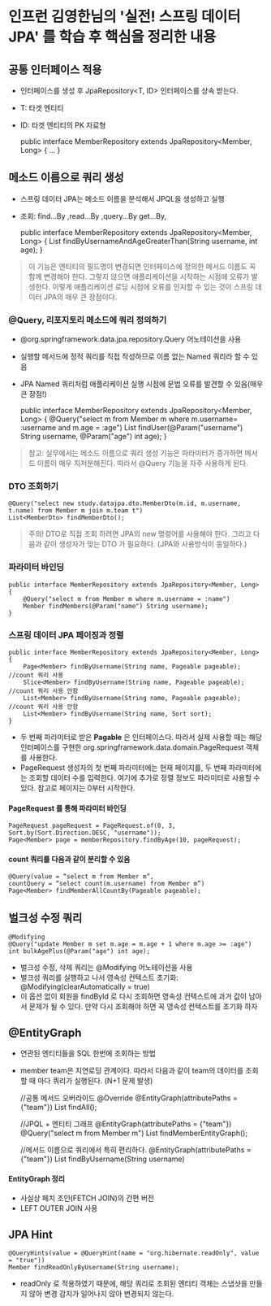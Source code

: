 # 인프런 김영한님의 '실전! 스프링 데이터 JPA' 를 학습 후 핵심을 정리한 내용

## 공통 인터페이스 적용
- 인터페이스를 생성 후 JpaRepository<T, ID> 인터페이스를 상속 받는다.
- T: 타겟 엔티티
- ID: 타겟 엔티티의 PK 자료형



    public interface MemberRepository extends JpaRepository<Member, Long> {
        ...
    }

## 메소드 이름으로 쿼리 생성
- 스프링 데이터 JPA는 메소드 이름을 분석해서 JPQL을 생성하고 실행
- 조회: find…By ,read…By ,query…By get…By,


    public interface MemberRepository extends JpaRepository<Member, Long> {
        List<Member> findByUsernameAndAgeGreaterThan(String username, int age);
    }

> 이 기능은 엔티티의 필드명이 변경되면 인터페이스에 정의한 메서드 이름도 꼭 함께 변경해야 한다.
그렇지 않으면 애플리케이션을 시작하는 시점에 오류가 발생한다.
> 이렇게 애플리케이션 로딩 시점에 오류를 인지할 수 있는 것이 스프링 데이터 JPA의 매우 큰 장점이다.

### @Query, 리포지토리 메소드에 쿼리 정의하기
- @org.springframework.data.jpa.repository.Query 어노테이션을 사용
- 실행할 메서드에 정적 쿼리를 직접 작성하므로 이름 없는 Named 쿼리라 할 수 있음
- JPA Named 쿼리처럼 애플리케이션 실행 시점에 문법 오류를 발견할 수 있음(매우 큰 장점!)


    public interface MemberRepository extends JpaRepository<Member, Long> {
    @Query("select m from Member m where m.username= :username and m.age = :age")
        List<Member> findUser(@Param("username") String username, @Param("age") int age);
    }

> 참고: 실무에서는 메소드 이름으로 쿼리 생성 기능은 파라미터가 증가하면 메서드 이름이 매우
지저분해진다. 따라서 @Query 기능을 자주 사용하게 된다.

### DTO 조회하기

    @Query("select new study.datajpa.dto.MemberDto(m.id, m.username, t.name) from Member m join m.team t")
    List<MemberDto> findMemberDto();

> 주의! DTO로 직접 조회 하려면 JPA의 new 명령어를 사용해야 한다. 그리고 다음과 같이 생성자가 맞는 DTO 가 필요하다. (JPA와 사용방식이 동일하다.)

### 파라미터 바인딩

    public interface MemberRepository extends JpaRepository<Member, Long> {
        @Query("select m from Member m where m.username = :name")
        Member findMembers(@Param("name") String username);
    }

### 스프링 데이터 JPA 페이징과 정렬

    public interface MemberRepository extends JpaRepository<Member, Long> {
        Page<Member> findByUsername(String name, Pageable pageable); //count 쿼리 사용
        Slice<Member> findByUsername(String name, Pageable pageable); //count 쿼리 사용 안함
        List<Member> findByUsername(String name, Pageable pageable); //count 쿼리 사용 안함
        List<Member> findByUsername(String name, Sort sort);
    }

- 두 번째 파라미터로 받은 <b>Pagable</b> 은 인터페이스다. 따라서 실제 사용할 때는 해당 인터페이스를 구현한
org.springframework.data.domain.PageRequest 객체를 사용한다.
- PageRequest 생성자의 첫 번째 파라미터에는 현재 페이지를, 두 번째 파라미터에는 조회할 데이터 수를
입력한다. 여기에 추가로 정렬 정보도 파라미터로 사용할 수 있다. 참고로 페이지는 0부터 시작한다.
  
#### PageRequest 를 통해 파라미터 바인딩

    PageRequest pageRequest = PageRequest.of(0, 3, Sort.by(Sort.Direction.DESC, "username"));
    Page<Member> page = memberRepository.findByAge(10, pageRequest);

#### count 쿼리를 다음과 같이 분리할 수 있음

    @Query(value = “select m from Member m”,
    countQuery = “select count(m.username) from Member m”)
    Page<Member> findMemberAllCountBy(Pageable pageable);

## 벌크성 수정 쿼리

    @Modifying
    @Query("update Member m set m.age = m.age + 1 where m.age >= :age")
    int bulkAgePlus(@Param("age") int age);

- 벌크성 수정, 삭제 쿼리는 @Modifying 어노테이션을 사용
- 벌크성 쿼리를 실행하고 나서 영속성 컨텍스트 초기화: @Modifying(clearAutomatically = true)
- 이 옵션 없이 회원을 findById 로 다시 조회하면 영속성 컨텍스트에 과거 값이 남아서 문제가 될 수
  있다. 만약 다시 조회해야 하면 꼭 영속성 컨텍스트를 초기화 하자
  

## @EntityGraph
- 연관된 엔티티들을 SQL 한번에 조회하는 방법
- member team은 지연로딩 관계이다. 따라서 다음과 같이 team의 데이터를 조회할 때 마다 쿼리가
  실행된다. (N+1 문제 발생)
  

    //공통 메서드 오버라이드
    @Override
    @EntityGraph(attributePaths = {"team"})
    List<Member> findAll();

    //JPQL + 엔티티 그래프
    @EntityGraph(attributePaths = {"team"})
    @Query("select m from Member m")
    List<Member> findMemberEntityGraph();

    //메서드 이름으로 쿼리에서 특히 편리하다.
    @EntityGraph(attributePaths = {"team"})
    List<Member> findByUsername(String username)

#### EntityGraph 정리
- 사실상 페치 조인(FETCH JOIN)의 간편 버전
- LEFT OUTER JOIN 사용

## JPA Hint

    @QueryHints(value = @QueryHint(name = "org.hibernate.readOnly", value = "true"))
    Member findReadOnlyByUsername(String username);

- readOnly 로 적용하였기 때문에, 해당 쿼리로 조회된 엔티티 객체는 스냅샷을 만들지 않아 변경 감지가 일어나지 않아 변경되지 않는다.
